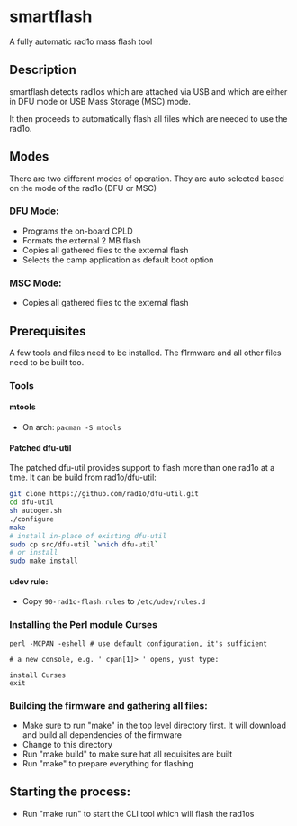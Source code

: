 # smartflash

A fully automatic rad1o mass flash tool

## Description
smartflash detects rad1os which are attached via USB and which are either in DFU mode or USB Mass Storage (MSC) mode.

It then proceeds to automatically flash all files which are needed to use the rad1o.

## Modes
There are two different modes of operation. They are auto selected based on the mode of the rad1o (DFU or MSC)

### DFU Mode:
  - Programs the on-board CPLD
  - Formats the external 2 MB flash
  - Copies all gathered files to the external flash
  - Selects the camp application as default boot option


### MSC Mode:
  - Copies all gathered files to the external flash

## Prerequisites

A few tools and files need to be installed. The f1rmware and all other files need to be built too.

### Tools

#### mtools
 - On arch: `pacman -S mtools`

#### Patched dfu-util
The patched dfu-util provides support to flash more than one rad1o at a time.
It can be build from rad1o/dfu-util:
``` sh
git clone https://github.com/rad1o/dfu-util.git
cd dfu-util
sh autogen.sh 
./configure  
make
# install in-place of existing dfu-util
sudo cp src/dfu-util `which dfu-util`
# or install
sudo make install
```
#### udev rule:
 - Copy `90-rad1o-flash.rules` to `/etc/udev/rules.d`


### Installing the Perl module Curses
```
perl -MCPAN -eshell # use default configuration, it's sufficient

# a new console, e.g. ' cpan[1]> ' opens, yust type:

install Curses
exit
```

### Building the firmware and gathering all files:
 - Make sure to run "make" in the top level directory first. It will download and build all dependencies of the firmware
 - Change to this directory
 - Run "make build" to make sure hat all requisites are built
 - Run "make" to prepare everything for flashing

## Starting the process:
 - Run "make run" to start the CLI tool which will flash the rad1os
